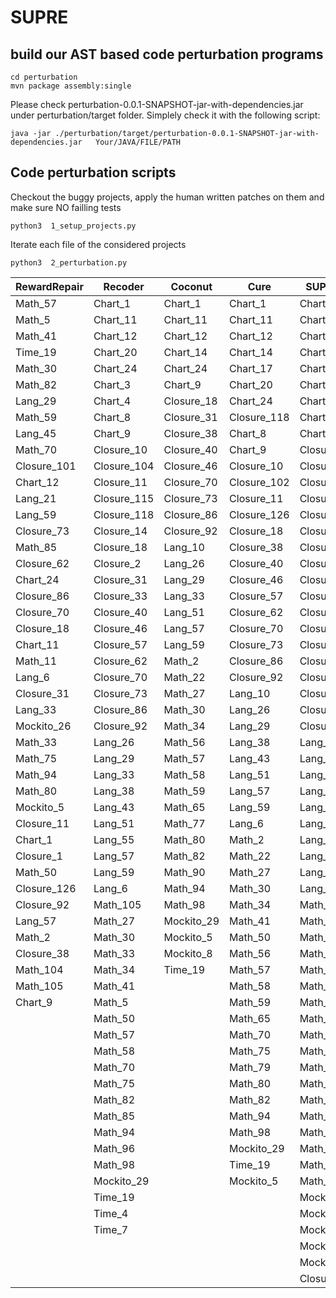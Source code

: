 # SUPRE


##  build our AST based code perturbation programs
 ```
cd perturbation
mvn package assembly:single
```
Please check perturbation-0.0.1-SNAPSHOT-jar-with-dependencies.jar under perturbation/target folder.
Simplely check it with the following script:
```
java -jar ./perturbation/target/perturbation-0.0.1-SNAPSHOT-jar-with-dependencies.jar   Your/JAVA/FILE/PATH
```

##  Code perturbation scripts
Checkout the buggy projects, apply the human written patches on them and make sure NO failling tests 
```
python3  1_setup_projects.py
```
Iterate each file of the considered projects
```
python3  2_perturbation.py
```




|RewardRepair|Recoder|Coconut|Cure|SUPREME|
|---|---|---|---|---|
|Math_57|Chart_1|Chart_1|Chart_1|Chart_1|
|Math_5|Chart_11|Chart_11|Chart_11|Chart_11|
|Math_41|Chart_12|Chart_12|Chart_12|Chart_14|
|Time_19|Chart_20|Chart_14|Chart_14|Chart_20|
|Math_30|Chart_24|Chart_24|Chart_17|Chart_24|
|Math_82|Chart_3|Chart_9|Chart_20|Chart_4|
|Lang_29|Chart_4|Closure_18|Chart_24|Chart_7|
|Math_59|Chart_8|Closure_31|Closure_118|Chart_8|
|Lang_45|Chart_9|Closure_38|Chart_8|Chart_9|
|Math_70|Closure_10|Closure_40|Chart_9|Closure_102|
|Closure_101|Closure_104|Closure_46|Closure_10|Closure_104|
|Chart_12|Closure_11|Closure_70|Closure_102|Closure_11|
|Lang_21|Closure_115|Closure_73|Closure_11|Closure_113|
|Lang_59|Closure_118|Closure_86|Closure_126|Closure_115|
|Closure_73|Closure_14|Closure_92|Closure_18|Closure_118|
|Math_85|Closure_18|Lang_10|Closure_38|Closure_126|
|Closure_62|Closure_2|Lang_26|Closure_40|Closure_13|
|Chart_24|Closure_31|Lang_29|Closure_46|Closure_18|
|Closure_86|Closure_33|Lang_33|Closure_57|Closure_31|
|Closure_70|Closure_40|Lang_51|Closure_62|Closure_40|
|Closure_18|Closure_46|Lang_57|Closure_70|Closure_46|
|Chart_11|Closure_57|Lang_59|Closure_73|Closure_57|
|Math_11|Closure_62|Math_2|Closure_86|Closure_62|
|Lang_6|Closure_70|Math_22|Closure_92|Closure_70|
|Closure_31|Closure_73|Math_27|Lang_10|Closure_73|
|Lang_33|Closure_86|Math_30|Lang_26|Closure_86|
|Mockito_26|Closure_92|Math_34|Lang_29|Closure_92|
|Math_33|Lang_26|Math_56|Lang_38|Lang_10|
|Math_75|Lang_29|Math_57|Lang_43|Lang_21|
|Math_94|Lang_33|Math_58|Lang_51|Lang_26|
|Math_80|Lang_38|Math_59|Lang_57|Lang_43|
|Mockito_5|Lang_43|Math_65|Lang_59|Lang_51|
|Closure_11|Lang_51|Math_77|Lang_6|Lang_55|
|Chart_1|Lang_55|Math_80|Math_2|Lang_57|
|Closure_1|Lang_57|Math_82|Math_22|Lang_59|
|Math_50|Lang_59|Math_90|Math_27|Lang_6|
|Closure_126|Lang_6|Math_94|Math_30|Lang_8|
|Closure_92|Math_105|Math_98|Math_34|Math_104|
|Lang_57|Math_27|Mockito_29|Math_41|Math_22|
|Math_2|Math_30|Mockito_5|Math_50|Math_30|
|Closure_38|Math_33|Mockito_8|Math_56|Math_41|
|Math_104|Math_34|Time_19|Math_57|Math_46|
|Math_105|Math_41||Math_58|Math_49|
|Chart_9|Math_5||Math_59|Math_5|
||Math_50||Math_65|Math_50|
||Math_57||Math_70|Math_57|
||Math_58||Math_75|Math_70|
||Math_70||Math_79|Math_72|
||Math_75||Math_80|Math_75|
||Math_82||Math_82|Math_77|
||Math_85||Math_94|Math_79|
||Math_94||Math_98|Math_80|
||Math_96||Mockito_29|Math_82|
||Math_98||Time_19|Math_85|
||Mockito_29||Mockito_5|Math_98|
||Time_19|||Mockito_26|
||Time_4|||Mockito_29|
||Time_7|||Mockito_34|
|||||Mockito_5|
|||||Mockito_8|
|||||Closure_38|

